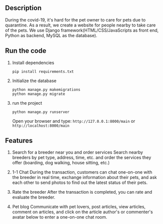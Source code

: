 ## Description
During the covid-19, it's hard for the pet owner to care for pets due to quarantine. As a result, we create a website for people nearby to take care of the pets. We use Django framework(HTML/CSS/JavaScripts as front end, Python as backend, MySQL as the database).

## Run the code
1.	Install dependencies
    ```
    pip install requirements.txt
    ```

2.	Initialize the database
    ```
    python manage.py makemigrations
    python manage.py migrate
    ```
    
3.  run the project
    ```
    python manage.py runserver
    ```
    Open your browser and type: `http://127.0.0.1:8000/main` or `http://localhost:8000/main`

## Features
1. Search for a breeder near you and order services
   Search nearby breeders by pet type, address, time, etc. and order the services they offer (boarding, dog walking, house sitting, etc.)
   
2. 1-1 Chat
    During the transaction, customers can chat one-on-one with the breeder in real time, exchange information about their pets, and ask each other to send photos to find out the latest status of their pets.

3. Rate the breeder
   After the transaction is completed, you can rate and evaluate the breeder.
 
4. Pet blog
  Communicate with pet lovers, post articles, view articles, comment on articles, and click on the article author's or commenter's avatar below to enter a one-on-one chat room.
